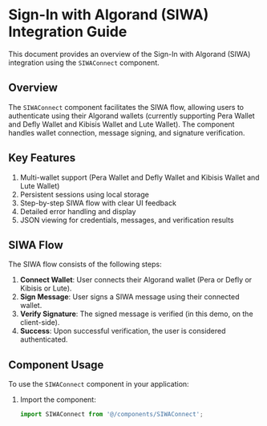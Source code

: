 # Sign-In with Algorand (SIWA) Integration Guide

This document provides an overview of the Sign-In with Algorand (SIWA) integration using the `SIWAConnect` component.

## Overview

The `SIWAConnect` component facilitates the SIWA flow, allowing users to authenticate using their Algorand wallets (currently supporting Pera Wallet and Defly Wallet and Kibisis Wallet and Lute Wallet). The component handles wallet connection, message signing, and signature verification.

## Key Features

1. Multi-wallet support (Pera Wallet and Defly Wallet and Kibisis Wallet and Lute Wallet)
2. Persistent sessions using local storage
3. Step-by-step SIWA flow with clear UI feedback
4. Detailed error handling and display
5. JSON viewing for credentials, messages, and verification results

## SIWA Flow

The SIWA flow consists of the following steps:

1. **Connect Wallet**: User connects their Algorand wallet (Pera or Defly or Kibisis or Lute).
2. **Sign Message**: User signs a SIWA message using their connected wallet.
3. **Verify Signature**: The signed message is verified (in this demo, on the client-side).
4. **Success**: Upon successful verification, the user is considered authenticated.

## Component Usage

To use the `SIWAConnect` component in your application:

1. Import the component:
   ```jsx
   import SIWAConnect from '@/components/SIWAConnect';
